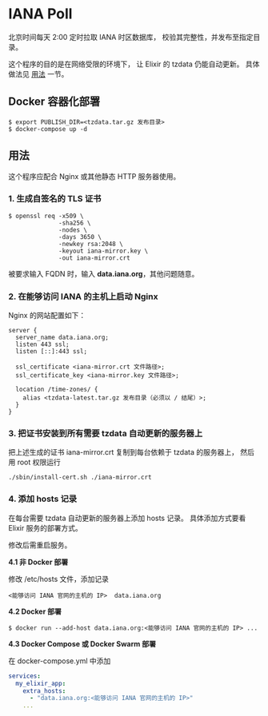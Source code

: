 IANA Poll
=========

北京时间每天 2:00 定时拉取 IANA 时区数据库，
校验其完整性，并发布至指定目录。

这个程序的目的是在网络受限的环境下，
让 Elixir 的 tzdata 仍能自动更新。
具体做法见 [用法](#用法) 一节。

## Docker 容器化部署

    $ export PUBLISH_DIR=<tzdata.tar.gz 发布目录>
    $ docker-compose up -d

## 用法

这个程序应配合 Nginx 或其他静态 HTTP 服务器使用。

### 1. 生成自签名的 TLS 证书

    $ openssl req -x509 \
                  -sha256 \
                  -nodes \
                  -days 3650 \
                  -newkey rsa:2048 \
                  -keyout iana-mirror.key \
                  -out iana-mirror.crt

被要求输入 FQDN 时，输入 **data.iana.org**，其他问题随意。

### 2. 在能够访问 IANA 的主机上启动 Nginx

Nginx 的网站配置如下：

```
server {
  server_name data.iana.org;
  listen 443 ssl;
  listen [::]:443 ssl;

  ssl_certificate <iana-mirror.crt 文件路径>;
  ssl_certificate_key <iana-mirror.key 文件路径>;

  location /time-zones/ {
    alias <tzdata-latest.tar.gz 发布目录（必须以 / 结尾）>;
  }
}
```

### 3. 把证书安装到所有需要 tzdata 自动更新的服务器上

把上述生成的证书 iana-mirror.crt 复制到每台依赖于 tzdata 的服务器上，
然后用 root 权限运行

    ./sbin/install-cert.sh ./iana-mirror.crt

### 4. 添加 hosts 记录

在每台需要 tzdata 自动更新的服务器上添加 hosts 记录。
具体添加方式要看 Elixir 服务的部署方式。

修改后需重启服务。

**4.1 非 Docker 部署**

修改 /etc/hosts 文件，添加记录

    <能够访问 IANA 官网的主机的 IP>  data.iana.org

**4.2 Docker 部署**

    $ docker run --add-host data.iana.org:<能够访问 IANA 官网的主机的 IP> ...

**4.3 Docker Compose 或 Docker Swarm 部署**

在 docker-compose.yml 中添加

```yml
services:
  my_elixir_app:
    extra_hosts:
      - "data.iana.org:<能够访问 IANA 官网的主机的 IP>"
    ...
```

